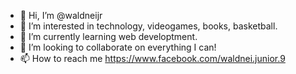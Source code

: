 - 👋 Hi, I’m @waldneijr
- 👀 I’m interested in technology, videogames, books, basketball.
- 🌱 I’m currently learning web developtment.
- 💞️ I’m looking to collaborate on everything I can!
- 📫 How to reach me https://www.facebook.com/waldnei.junior.9

<!---
waldneijr/waldneijr is a ✨ special ✨ repository because its `README.md` (this file) appears on your GitHub profile.
You can click the Preview link to take a look at your changes.
--->
